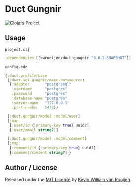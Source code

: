 # Duct Gungnir

[![Clojars Project](https://img.shields.io/clojars/v/duct-gunginr.svg)](https://clojars.org/kwrooijen/duct-gungnir)

## Usage

`project.clj`

```clojure
:dependencies [[kwrooijen/duct-gungnir "0.0.1-SNAPSHOT"]]
```

`config.edn`

```clojure
{:duct.profile/base
 {:duct.sql.gungnir/make-datasource!
  {:adapter       "postgresql"
   :username      "postgres"
   :password      "postgres"
   :database-name "postgres"
   :server-name   "127.0.0.1"
   :port-number   5432}}

 [:duct.gungnir/model :model/user] 
 [:map
  [:user/id {:primary-key true} uuid?]
  [:user/email string?]]

 [:duct.gungnir/model :model/comment] 
 [:map
  [:comment/id {:primary-key true} uuid?]
  [:comment/content string?]]}
```

## Author / License

Released under the [MIT License] by [Kevin William van Rooijen].

[Kevin William van Rooijen]: https://twitter.com/kwrooijen

[MIT License]: https://github.com/kwrooijen/duct-gungnir/blob/master/LICENSE
